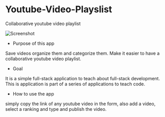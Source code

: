 # Youtube-Video-Playslist
Collaborative youtube video playlist

![Screenshot](/extra/travel.png?raw=true "Phil Serme, More translate App")



* Purpose of this app

Save videos organize them and categorize them. Make it easier to have a collaborative youtube video playlist. 

* Goal

It is a simple full-stack application to teach about full-stack development. This is application is part of a series of applications to teach code.


* How to use the app

simply copy the link of any youtube video in the form, also add a video, select a ranking and type and publish the video.
